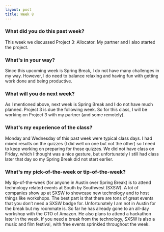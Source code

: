 ```yaml
---
layout: post
title: Week 8
---
```


### What did you do this past week?
This week we discussed Project 3: Allocator. My partner and I also started the project.

### What's in your way?
Since this upcoming week is Spring Break, I do not have many challenges in my way. However, I do need to balance relaxing and having fun with getting work done and being productive.

### What will you do next week?
As I mentioned above, next week is Spring Break and I do not have much planned. Project 3 is due the following week. So for this class, I will be working on Project 3 with my partner (and some remotely).

### What's my experience of the class?
Monday and Wednesday of this past week were typical class days. I had mixed results on the quizzes (I did well on one but not the other) so I need to keep working on preparing for those quizzes. We did not have class on Friday, which I thought was a nice gesture, but unfortunately I still had class later that day so my Spring Break did not start earlier.

### What's my pick-of-the-week or tip-of-the-week?
My tip-of-the-week (for anyone in Austin over Spring Break) is to attend technology related events at South by Southwest (SXSW). A lot of companies show up at SXSW to showcase new technology and to host things like workshops. The best part is that there are tons of great events that you don’t need a SXSW badge for. Unfortunately I am not in Austin for the break but my roommate is. So far he has already gone to an all-day workshop with the CTO of Amazon. He also plans to attend a hackathon later in the week. If you need a break from the technology, SXSW is also a music and film festival, with free events sprinkled throughout the week.
